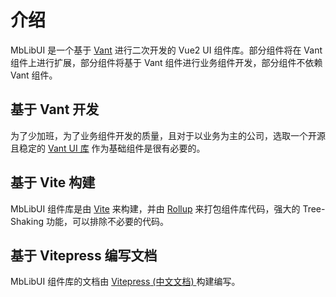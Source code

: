 # 介绍

MbLibUI 是一个基于 [Vant](https://vant-contrib.gitee.io/vant/v2/#/zh-CN/home) 进行二次开发的 Vue2 UI 组件库。部分组件将在 Vant 组件上进行扩展，部分组件将基于 Vant 组件进行业务组件开发，部分组件不依赖 Vant 组件。

## 基于 Vant 开发

为了少加班，为了业务组件开发的质量，且对于以业务为主的公司，选取一个开源且稳定的 [Vant UI 库](https://vant-contrib.gitee.io/vant/v2/#/zh-CN/home) 作为基础组件是很有必要的。

## 基于 Vite 构建

MbLibUI 组件库是由 [Vite](https://cn.vitejs.dev/guide/) 来构建，并由 [Rollup](https://rollupjs.org/guide/en/#introduction) 来打包组件库代码，强大的 Tree-Shaking 功能，可以排除不必要的代码。

## 基于 Vitepress 编写文档

MbLibUI 组件库的文档由 [Vitepress](https://vitepress.vuejs.org/config/introduction.html)[ (中文文档) ](https://vitejs.cn/vitepress/) 构建编写。

